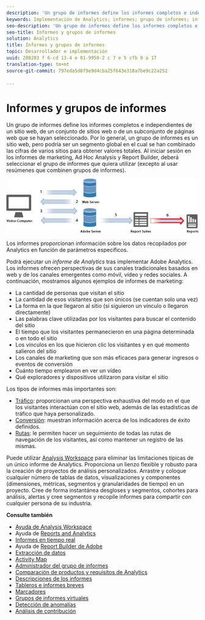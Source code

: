 ```yaml
---
description: 'Un grupo de informes define los informes completos e independientes de un sitio web, de un conjunto de sitios web o de un subconjunto de páginas web que se hayan seleccionado. Por lo general, un grupo de informes es un sitio web, pero podría ser un segmento global en el cual se han combinado las cifras de varios sitios para obtener valores totales. Al iniciar sesión en los informes de marketing, Ad Hoc Analysis y Report Builder, deberá seleccionar el grupo de informes que quiera utilizar (excepto al usar resúmenes que combinen grupos de informes). '
keywords: Implementación de Analytics; informes; grupo de informes; informe de análisis; global segment; resúmenes; resúmenes; combinar grupos de informes; tráfico; conversión; path
seo-description: 'Un grupo de informes define los informes completos e independientes de un sitio web, de un conjunto de sitios web o de un subconjunto de páginas web que se hayan seleccionado. Por lo general, un grupo de informes es un sitio web, pero podría ser un segmento global en el cual se han combinado las cifras de varios sitios para obtener valores totales. Al iniciar sesión en los informes de marketing, Ad Hoc Analysis y Report Builder, deberá seleccionar el grupo de informes que quiera utilizar (excepto al usar resúmenes que combinen grupos de informes). '
seo-title: Informes y grupos de informes
solution: Analytics
title: Informes y grupos de informes
topic: Desarrollador e implementación
uuid: 288203 f 6-cd 13-4 e 01-9950-2 c 7 e 5 cfb 8 a 17
translation-type: tm+mt
source-git-commit: 797eda5d8f9e9d4cba25f643e318a7be9c22a252

---
```



# Informes y grupos de informes

Un grupo de informes define los informes completos e independientes de un sitio web, de un conjunto de sitios web o de un subconjunto de páginas web que se hayan seleccionado. Por lo general, un grupo de informes es un sitio web, pero podría ser un segmento global en el cual se han combinado las cifras de varios sitios para obtener valores totales. Al iniciar sesión en los informes de marketing, Ad Hoc Analysis y Report Builder, deberá seleccionar el grupo de informes que quiera utilizar (excepto al usar resúmenes que combinen grupos de informes). 

![](assets/how-data-is-collected-6.png)

Los informes proporcionan información sobre los datos recopilados por Analytics en función de parámetros específicos.

Podrá ejecutar un *informe de Analytics* tras implementar Adobe Analytics. Los informes ofrecen perspectivas de sus canales tradicionales basados en web y de los canales emergentes como móvil, vídeo y redes sociales. A continuación, mostramos algunos ejemplos de informes de marketing:

* La cantidad de personas que visitan el sitio
* La cantidad de esos visitantes que son únicos (se cuentan solo una vez)
* La forma en la que llegaron al sitio (si siguieron un vínculo o llegaron directamente)
* Las palabras clave utilizadas por los visitantes para buscar el contenido del sitio
* El tiempo que los visitantes permanecieron en una página determinada o en todo el sitio
* Los vínculos en los que hicieron clic los visitantes y en qué momento salieron del sitio
* Los canales de marketing que son más eficaces para generar ingresos o eventos de conversión
* Cuánto tiempo emplearon en ver un vídeo
* Qué exploradores y dispositivos utilizaron para visitar el sitio

Los tipos de informes más importantes son:

* [Tráfico](https://marketing.adobe.com/resources/help/en_US/reference/reports_traffic.html): proporcionan una perspectiva exhaustiva del modo en el que los visitantes interactúan con el sitio web, además de las estadísticas de tráfico que haya personalizado.
* [Conversión](https://marketing.adobe.com/resources/help/en_US/reference/reports_conversion.html): muestran información acerca de los indicadores de éxito definidos.
* [Rutas](https://marketing.adobe.com/resources/help/en_US/reference/reports_paths.html): le permiten hacer un seguimiento de todas las rutas de navegación de los visitantes, así como mantener un registro de las mismas.

Puede utilizar [Analysis Workspace](https://marketing.adobe.com/resources/help/en_US/analytics/analysis-workspace/) para eliminar las limitaciones típicas de un único informe de Analytics. Proporciona un lienzo flexible y robusto para la creación de proyectos de análisis personalizados. Arrastre y coloque cualquier número de tablas de datos, visualizaciones y componentes (dimensiones, métricas, segmentos y granularidades de tiempo) en un proyecto. Cree de forma instantánea desgloses y segmentos, cohortes para análisis, alertas y cree segmentos y recopile informes para compartir con cualquier persona de su industria.

<p class="head"> <b>Consulte también</b> </p>

* [Ayuda de Analysis Workspace](https://marketing.adobe.com/resources/help/en_US/analytics/analysis-workspace/)
* Ayuda de [Reports and Analytics](https://marketing.adobe.com/resources/help/en_US/sc/user/)
* [Informes en tiempo real](https://marketing.adobe.com/resources/help/en_US/reference/realtime.html)
* Ayuda de [Report Builder de Adobe](https://marketing.adobe.com/resources/help/en_US/arb/)
* [Extracción de datos](https://marketing.adobe.com/resources/help/en_US/sc/user/data_extract.html)
* [Activity Map](https://marketing.adobe.com/resources/help/en_US/analytics/activitymap/)
* [Administrador del grupo de informes](https://marketing.adobe.com/resources/help/en_US/reference/report_suites_admin.html)
* [Comparación de productos y requisitos de Analytics](https://marketing.adobe.com/resources/help/en_US/reference/analytics-product-comparison.html)
* [Descripciones de los informes](https://marketing.adobe.com/resources/help/en_US/reference/reports_descriptions.html)
* [Tableros e informes breves](https://marketing.adobe.com/resources/help/en_US/sc/user/dashboard.html)
* [Marcadores](https://marketing.adobe.com/resources/help/en_US/insight/client/c_bookmark_about.html)
* [Grupos de informes virtuales](https://marketing.adobe.com/resources/help/en_US/reference/virtual-report-suites.html)
* [Detección de anomalías](https://marketing.adobe.com/resources/help/en_US/arb/anomaly_detection.html)
* [Análisis de contribución](https://marketing.adobe.com/resources/help/en_US/analytics/contribution/ca_main.html)

